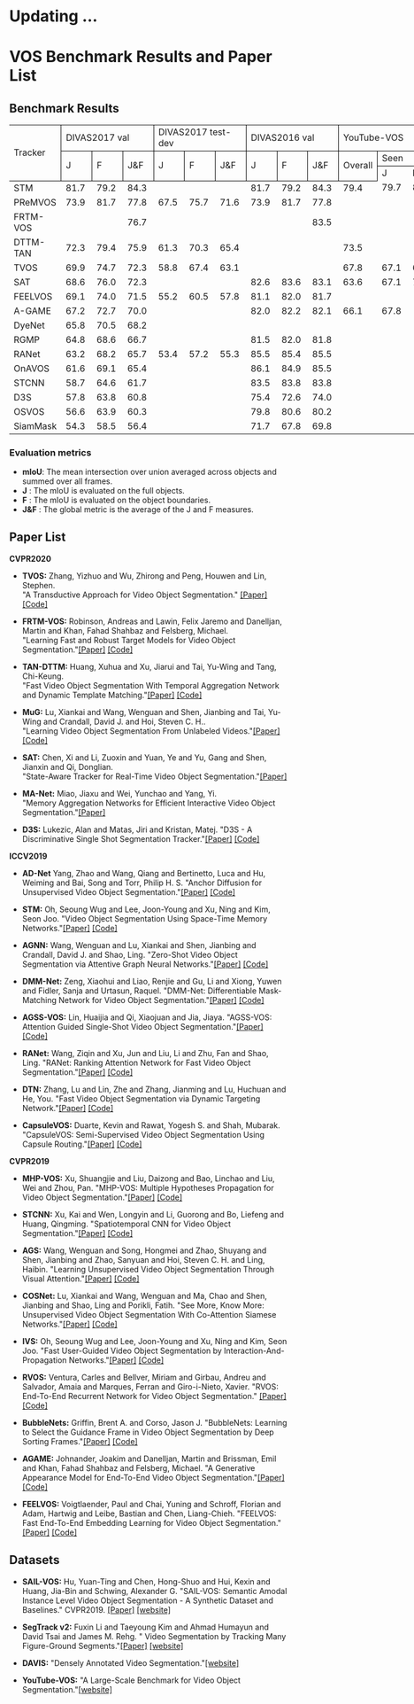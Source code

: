 # Updating ...

# VOS Benchmark Results and Paper List

## Benchmark Results

  <table width="1194" border="0" cellpadding="0" cellspacing="0" style='width:895.50pt;border-collapse:collapse;table-layout:fixed;'>
   <col width="136" class="xl65" style='mso-width-source:userset;mso-width-alt:3481;'/>
   <col width="57" span="3" class="xl66" style='mso-width-source:userset;mso-width-alt:1459;'/>
   <col width="57" span="3" class="xl67" style='mso-width-source:userset;mso-width-alt:1459;'/>
   <col width="57" span="3" class="xl66" style='mso-width-source:userset;mso-width-alt:1459;'/>
   <col width="57" span="4" class="xl68" style='mso-width-source:userset;mso-width-alt:1459;'/>
   <col width="42" class="xl68" style='mso-width-source:userset;mso-width-alt:1075;'/>
   <col width="57" class="xl69" style='mso-width-source:userset;mso-width-alt:1459;'/>
   <col width="109" span="240" class="xl65" style='mso-width-source:userset;mso-width-alt:2790;'/>
   <tr height="22" style='height:16.50pt;'>
    <td class="xl70" height="66" width="136" rowspan="3" style='height:49.50pt;width:102.00pt;border-right:.5pt solid windowtext;border-bottom:.5pt solid windowtext;' x:str>Tracker</td>
    <td class="xl71" width="171" colspan="3" style='width:128.25pt;border-right:.5pt solid windowtext;border-bottom:.5pt solid windowtext;' x:str>DIVAS2017 val</td>
    <td class="xl76" width="171" colspan="3" style='width:128.25pt;border-right:.5pt solid windowtext;border-bottom:.5pt solid windowtext;' x:str>DIVAS2017 test-dev</td>
    <td class="xl71" width="171" colspan="3" style='width:128.25pt;border-right:.5pt solid windowtext;border-bottom:.5pt solid windowtext;' x:str>DIVAS2016 val</td>
    <td class="xl80" width="270" colspan="5" style='width:202.50pt;border-right:.5pt solid windowtext;border-bottom:.5pt solid windowtext;' x:str>YouTube-VOS</td>
    <td class="xl83" width="57" rowspan="3" style='width:42.75pt;border-right:.5pt solid windowtext;border-bottom:.5pt solid windowtext;' x:str>Speed (FPS)</td>
    <td class="xl70" width="109" rowspan="3" style='width:81.75pt;border-right:.5pt solid windowtext;border-bottom:.5pt solid windowtext;' x:str>Paper</td>
    <td class="xl70" width="109" rowspan="3" style='width:81.75pt;border-right:.5pt solid windowtext;border-bottom:.5pt solid windowtext;' x:str>Code</td>
   </tr>
   <tr height="22" style='height:16.50pt;'>
    <td class="xl71" rowspan="2" style='border-right:.5pt solid windowtext;border-bottom:.5pt solid windowtext;' x:str>J</td>
    <td class="xl71" rowspan="2" style='border-right:.5pt solid windowtext;border-bottom:.5pt solid windowtext;' x:str>F</td>
    <td class="xl71" rowspan="2" style='border-right:.5pt solid windowtext;border-bottom:.5pt solid windowtext;' x:str>J&amp;F</td>
    <td class="xl76" rowspan="2" style='border-right:.5pt solid windowtext;border-bottom:.5pt solid windowtext;' x:str>J</td>
    <td class="xl76" rowspan="2" style='border-right:.5pt solid windowtext;border-bottom:.5pt solid windowtext;' x:str>F</td>
    <td class="xl76" rowspan="2" style='border-right:.5pt solid windowtext;border-bottom:.5pt solid windowtext;' x:str>J&amp;F</td>
    <td class="xl71" rowspan="2" style='border-right:.5pt solid windowtext;border-bottom:.5pt solid windowtext;' x:str>J</td>
    <td class="xl71" rowspan="2" style='border-right:.5pt solid windowtext;border-bottom:.5pt solid windowtext;' x:str>F</td>
    <td class="xl71" rowspan="2" style='border-right:.5pt solid windowtext;border-bottom:.5pt solid windowtext;' x:str>J&amp;F</td>
    <td class="xl80" rowspan="2" style='border-right:.5pt solid windowtext;border-bottom:.5pt solid windowtext;' x:str>Overall</td>
    <td class="xl80" colspan="2" style='border-right:.5pt solid windowtext;border-bottom:.5pt solid windowtext;' x:str>Seen</td>
    <td class="xl80" colspan="2" style='border-right:.5pt solid windowtext;border-bottom:.5pt solid windowtext;' x:str>Unseen</td>
   </tr>
   <tr height="22" style='height:16.50pt;'>
    <td class="xl80" x:str>J</td>
    <td class="xl80" x:str>F</td>
    <td class="xl80" x:str>J</td>
    <td class="xl80" x:str>F</td>
   </tr>
   <tr height="22" style='height:16.50pt;'>
    <td class="xl74" height="22" style='height:16.50pt;' x:str>STM</td>
    <td class="xl75" x:num="81.700000000000003">81.7<span style='mso-spacerun:yes;'>&nbsp;</span></td>
    <td class="xl75" x:num="79.200000000000003">79.2<span style='mso-spacerun:yes;'>&nbsp;</span></td>
    <td class="xl75" x:num="84.299999999999997">84.3<span style='mso-spacerun:yes;'>&nbsp;</span></td>
    <td class="xl67"></td>
    <td class="xl67"></td>
    <td class="xl67"></td>
    <td class="xl75" x:num="81.700000000000003">81.7<span style='mso-spacerun:yes;'>&nbsp;</span></td>
    <td class="xl75" x:num="79.200000000000003">79.2<span style='mso-spacerun:yes;'>&nbsp;</span></td>
    <td class="xl75" x:num="84.299999999999997">84.3<span style='mso-spacerun:yes;'>&nbsp;</span></td>
    <td class="xl82" x:num="79.400000000000006">79.4<span style='mso-spacerun:yes;'>&nbsp;</span></td>
    <td class="xl82" x:num="79.700000000000003">79.7<span style='mso-spacerun:yes;'>&nbsp;</span></td>
    <td class="xl82" x:num="84.200000000000003">84.2<span style='mso-spacerun:yes;'>&nbsp;</span></td>
    <td class="xl82" x:num="72.799999999999997">72.8<span style='mso-spacerun:yes;'>&nbsp;</span></td>
    <td class="xl82" x:num="80.900000000000006">80.9<span style='mso-spacerun:yes;'>&nbsp;</span></td>
    <td class="xl85" x:num="6.25">6.3<span style='mso-spacerun:yes;'>&nbsp;</span></td>
    <td class="xl86" x:str><a href="https://openaccess.thecvf.com/content_ICCV_2019/papers/Oh_Video_Object_Segmentation_Using_Space-Time_Memory_Networks_ICCV_2019_paper.pdf" target="_parent">ICCV2019</a></td>
    <td class="xl65"></td>
   </tr>
   <tr height="22" style='height:16.50pt;'>
    <td class="xl74" height="22" style='height:16.50pt;' x:str>PReMVOS</td>
    <td class="xl75" x:num="73.900000000000006">73.9<span style='mso-spacerun:yes;'>&nbsp;</span></td>
    <td class="xl75" x:num="81.700000000000003">81.7<span style='mso-spacerun:yes;'>&nbsp;</span></td>
    <td class="xl75" x:num="77.799999999999997">77.8<span style='mso-spacerun:yes;'>&nbsp;</span></td>
    <td class="xl78" x:num="67.5">67.5<span style='mso-spacerun:yes;'>&nbsp;</span></td>
    <td class="xl78" x:num="75.700000000000003">75.7<span style='mso-spacerun:yes;'>&nbsp;</span></td>
    <td class="xl78" x:num="71.599999999999994">71.6<span style='mso-spacerun:yes;'>&nbsp;</span></td>
    <td class="xl75" x:num="73.900000000000006">73.9<span style='mso-spacerun:yes;'>&nbsp;</span></td>
    <td class="xl75" x:num="81.700000000000003">81.7<span style='mso-spacerun:yes;'>&nbsp;</span></td>
    <td class="xl75" x:num="77.799999999999997">77.8<span style='mso-spacerun:yes;'>&nbsp;</span></td>
    <td class="xl68"></td>
    <td class="xl68"></td>
    <td class="xl68"></td>
    <td class="xl68"></td>
    <td class="xl68"></td>
    <td class="xl85" x:num="0.029999999999999999">0.0<span style='mso-spacerun:yes;'>&nbsp;</span></td>
    <td class="xl86" x:str><a href="https://arxiv.org/abs/1807.09190" target="_parent">ACCV2018</a></td>
    <td class="xl86" x:str><a href="https://github.com/JonathonLuiten/PReMVOS" target="_parent">Code</a></td>
   </tr>
   <tr height="22" style='height:16.50pt;'>
    <td class="xl74" height="22" style='height:16.50pt;' x:str>FRTM-VOS</td>
    <td class="xl66"></td>
    <td class="xl66"></td>
    <td class="xl75" x:num="76.700000000000003">76.7<span style='mso-spacerun:yes;'>&nbsp;</span></td>
    <td class="xl67"></td>
    <td class="xl67"></td>
    <td class="xl67"></td>
    <td class="xl66"></td>
    <td class="xl66"></td>
    <td class="xl75" x:num="83.5">83.5<span style='mso-spacerun:yes;'>&nbsp;</span></td>
    <td class="xl68"></td>
    <td class="xl68"></td>
    <td class="xl68"></td>
    <td class="xl68"></td>
    <td class="xl68"></td>
    <td class="xl85" x:num="21.899999999999999">21.9<span style='mso-spacerun:yes;'>&nbsp;</span></td>
    <td class="xl87" x:str><a href="https://openaccess.thecvf.com/content_CVPR_2020/papers/Robinson_Learning_Fast_and_Robust_Target_Models_for_Video_Object_Segmentation_CVPR_2020_paper.pdf" target="_parent">CVPR2020</a></td>
    <td class="xl86" x:str><a href="https://github.com/andr345/frtm-vos" target="_parent">Code</a></td>
   </tr>
   <tr height="22" style='height:16.50pt;'>
    <td class="xl74" height="22" style='height:16.50pt;' x:str>DTTM-TAN</td>
    <td class="xl75" x:num="72.299999999999997">72.3<span style='mso-spacerun:yes;'>&nbsp;</span></td>
    <td class="xl75" x:num="79.400000000000006">79.4<span style='mso-spacerun:yes;'>&nbsp;</span></td>
    <td class="xl75" x:num="75.900000000000006">75.9<span style='mso-spacerun:yes;'>&nbsp;</span></td>
    <td class="xl78" x:num="61.299999999999997">61.3<span style='mso-spacerun:yes;'>&nbsp;</span></td>
    <td class="xl78" x:num="70.299999999999997">70.3<span style='mso-spacerun:yes;'>&nbsp;</span></td>
    <td class="xl78" x:num="65.400000000000006">65.4<span style='mso-spacerun:yes;'>&nbsp;</span></td>
    <td class="xl66"></td>
    <td class="xl66"></td>
    <td class="xl66"></td>
    <td class="xl82" x:num="73.5">73.5<span style='mso-spacerun:yes;'>&nbsp;</span></td>
    <td class="xl68"></td>
    <td class="xl68"></td>
    <td class="xl68"></td>
    <td class="xl68"></td>
    <td class="xl85" x:num="7.1399999999999997">7.1<span style='mso-spacerun:yes;'>&nbsp;</span></td>
    <td class="xl86" x:str><a href="https://openaccess.thecvf.com/content_CVPR_2020/papers/Huang_Fast_Video_Object_Segmentation_With_Temporal_Aggregation_Network_and_Dynamic_CVPR_2020_paper.pdf" target="_parent">CVPR2020</a></td>
    <td class="xl86" x:str><a href="https://xuhuaking.github.io/Fast-VOS-DTTM-TAN/" target="_parent">Code</a></td>
   </tr>
   <tr height="22" style='height:16.50pt;'>
    <td class="xl74" height="22" style='height:16.50pt;' x:str>TVOS</td>
    <td class="xl75" x:num="69.900000000000006">69.9<span style='mso-spacerun:yes;'>&nbsp;</span></td>
    <td class="xl75" x:num="74.700000000000003">74.7<span style='mso-spacerun:yes;'>&nbsp;</span></td>
    <td class="xl75" x:num="72.299999999999997">72.3<span style='mso-spacerun:yes;'>&nbsp;</span></td>
    <td class="xl78" x:num="58.799999999999997">58.8<span style='mso-spacerun:yes;'>&nbsp;</span></td>
    <td class="xl78" x:num="67.400000000000006">67.4<span style='mso-spacerun:yes;'>&nbsp;</span></td>
    <td class="xl78" x:num="63.100000000000001">63.1<span style='mso-spacerun:yes;'>&nbsp;</span></td>
    <td class="xl66"></td>
    <td class="xl66"></td>
    <td class="xl66"></td>
    <td class="xl82" x:num="67.799999999999997">67.8<span style='mso-spacerun:yes;'>&nbsp;</span></td>
    <td class="xl82" x:num="67.099999999999994">67.1<span style='mso-spacerun:yes;'>&nbsp;</span></td>
    <td class="xl82" x:num="69.400000000000006">69.4<span style='mso-spacerun:yes;'>&nbsp;</span></td>
    <td class="xl82" x:num="63">63.0<span style='mso-spacerun:yes;'>&nbsp;</span></td>
    <td class="xl82" x:num="71.599999999999994">71.6<span style='mso-spacerun:yes;'>&nbsp;</span></td>
    <td class="xl85" x:num="37">37.0<span style='mso-spacerun:yes;'>&nbsp;</span></td>
    <td class="xl86" x:str><a href="https://openaccess.thecvf.com/content_CVPR_2020/papers/Zhang_A_Transductive_Approach_for_Video_Object_Segmentation_CVPR_2020_paper.pdf" target="_parent">CVPR2020</a></td>
    <td class="xl86" x:str><a href="https://github.com/&#10;microsoft/transductive-vos.pytorch" target="_parent">Code</a></td>
   </tr>
   <tr height="22" style='height:16.50pt;'>
    <td class="xl74" height="22" style='height:16.50pt;' x:str>SAT</td>
    <td class="xl75" x:num="68.599999999999994">68.6<span style='mso-spacerun:yes;'>&nbsp;</span></td>
    <td class="xl75" x:num="76">76.0<span style='mso-spacerun:yes;'>&nbsp;</span></td>
    <td class="xl75" x:num="72.299999999999997">72.3<span style='mso-spacerun:yes;'>&nbsp;</span></td>
    <td class="xl67"></td>
    <td class="xl67"></td>
    <td class="xl67"></td>
    <td class="xl75" x:num="82.599999999999994">82.6<span style='mso-spacerun:yes;'>&nbsp;</span></td>
    <td class="xl75" x:num="83.599999999999994">83.6<span style='mso-spacerun:yes;'>&nbsp;</span></td>
    <td class="xl75" x:num="83.099999999999994">83.1<span style='mso-spacerun:yes;'>&nbsp;</span></td>
    <td class="xl82" x:num="63.600000000000001">63.6<span style='mso-spacerun:yes;'>&nbsp;</span></td>
    <td class="xl82" x:num="67.099999999999994">67.1<span style='mso-spacerun:yes;'>&nbsp;</span></td>
    <td class="xl82" x:num="70.200000000000003">70.2<span style='mso-spacerun:yes;'>&nbsp;</span></td>
    <td class="xl82" x:num="55.299999999999997">55.3<span style='mso-spacerun:yes;'>&nbsp;</span></td>
    <td class="xl82" x:num="61.700000000000003">61.7<span style='mso-spacerun:yes;'>&nbsp;</span></td>
    <td class="xl85" x:num="39">39.0<span style='mso-spacerun:yes;'>&nbsp;</span></td>
    <td class="xl86" x:str><a href="http://openaccess.thecvf.com/content_CVPR_2020/papers/Chen_State-Aware_Tracker_for_Real-Time_Video_Object_Segmentation_CVPR_2020_paper.pdf" target="_parent">CVPR2020</a></td>
    <td class="xl65"></td>
   </tr>
   <tr height="22" style='height:16.50pt;'>
    <td class="xl74" height="22" style='height:16.50pt;' x:str>FEELVOS</td>
    <td class="xl75" x:num="69.099999999999994">69.1<span style='mso-spacerun:yes;'>&nbsp;</span></td>
    <td class="xl75" x:num="74">74.0<span style='mso-spacerun:yes;'>&nbsp;</span></td>
    <td class="xl75" x:num="71.5">71.5<span style='mso-spacerun:yes;'>&nbsp;</span></td>
    <td class="xl78" x:num="55.200000000000003">55.2<span style='mso-spacerun:yes;'>&nbsp;</span></td>
    <td class="xl78" x:num="60.5">60.5<span style='mso-spacerun:yes;'>&nbsp;</span></td>
    <td class="xl78" x:num="57.799999999999997">57.8<span style='mso-spacerun:yes;'>&nbsp;</span></td>
    <td class="xl75" x:num="81.099999999999994">81.1<span style='mso-spacerun:yes;'>&nbsp;</span></td>
    <td class="xl75" x:num="82">82.0<span style='mso-spacerun:yes;'>&nbsp;</span></td>
    <td class="xl75" x:num="81.700000000000003">81.7<span style='mso-spacerun:yes;'>&nbsp;</span></td>
    <td class="xl68"></td>
    <td class="xl68"></td>
    <td class="xl68"></td>
    <td class="xl68"></td>
    <td class="xl68"></td>
    <td class="xl85" x:num="1.96">2.0<span style='mso-spacerun:yes;'>&nbsp;</span></td>
    <td class="xl86" x:str><a href="https://openaccess.thecvf.com/content_CVPR_2019/papers/Voigtlaender_FEELVOS_Fast_End-To-End_Embedding_Learning_for_Video_Object_Segmentation_CVPR_2019_paper.pdf" target="_parent">CVPR2019</a></td>
    <td class="xl86" x:str><a href="https://github.com/tensorflow/models/tree/master/research/feelvos" target="_parent">Code</a></td>
   </tr>
   <tr height="22" style='height:16.50pt;'>
    <td class="xl74" height="22" style='height:16.50pt;' x:str>A-GAME</td>
    <td class="xl75" x:num="67.200000000000003">67.2<span style='mso-spacerun:yes;'>&nbsp;</span></td>
    <td class="xl75" x:num="72.700000000000003">72.7<span style='mso-spacerun:yes;'>&nbsp;</span></td>
    <td class="xl75" x:num="70">70.0<span style='mso-spacerun:yes;'>&nbsp;</span></td>
    <td class="xl67"></td>
    <td class="xl67"></td>
    <td class="xl67"></td>
    <td class="xl75" x:num="82">82.0<span style='mso-spacerun:yes;'>&nbsp;</span></td>
    <td class="xl75" x:num="82.200000000000003">82.2<span style='mso-spacerun:yes;'>&nbsp;</span></td>
    <td class="xl75" x:num="82.099999999999994">82.1<span style='mso-spacerun:yes;'>&nbsp;</span></td>
    <td class="xl82" x:num="66.099999999999994">66.1<span style='mso-spacerun:yes;'>&nbsp;</span></td>
    <td class="xl82" x:num="67.799999999999997">67.8<span style='mso-spacerun:yes;'>&nbsp;</span></td>
    <td class="xl68"></td>
    <td class="xl82" x:num="60.799999999999997">60.8<span style='mso-spacerun:yes;'>&nbsp;</span></td>
    <td class="xl68"></td>
    <td class="xl85" x:num="14.285">14.3<span style='mso-spacerun:yes;'>&nbsp;</span></td>
    <td class="xl87" x:str><a href="https://openaccess.thecvf.com/content_CVPR_2019/papers/Johnander_A_Generative_Appearance_Model_for_End-To-End_Video_Object_Segmentation_CVPR_2019_paper.pdf" target="_parent">CVPR2019</a></td>
    <td class="xl86" x:str><a href="https://github.com/joakimjohnander/agame-vos" target="_parent">Code</a></td>
   </tr>
   <tr height="22" style='height:16.50pt;'>
    <td class="xl74" height="22" style='height:16.50pt;' x:str>DyeNet</td>
    <td class="xl75" x:num="65.799999999999997">65.8<span style='mso-spacerun:yes;'>&nbsp;</span></td>
    <td class="xl75" x:num="70.5">70.5<span style='mso-spacerun:yes;'>&nbsp;</span></td>
    <td class="xl75" x:num="68.200000000000003">68.2<span style='mso-spacerun:yes;'>&nbsp;</span></td>
    <td class="xl67"></td>
    <td class="xl67"></td>
    <td class="xl67"></td>
    <td class="xl66"></td>
    <td class="xl66"></td>
    <td class="xl66"></td>
    <td class="xl68"></td>
    <td class="xl68"></td>
    <td class="xl68"></td>
    <td class="xl68"></td>
    <td class="xl68"></td>
    <td class="xl85" x:num="0.42999999999999999">0.4<span style='mso-spacerun:yes;'>&nbsp;</span></td>
    <td class="xl86" x:str><a href="https://arxiv.org/abs/1803.04242" target="_parent">ECCV2018</a></td>
    <td class="xl65"></td>
   </tr>
   <tr height="22" style='height:16.50pt;'>
    <td class="xl74" height="22" style='height:16.50pt;' x:str>RGMP</td>
    <td class="xl75" x:num="64.799999999999997">64.8<span style='mso-spacerun:yes;'>&nbsp;</span></td>
    <td class="xl75" x:num="68.599999999999994">68.6<span style='mso-spacerun:yes;'>&nbsp;</span></td>
    <td class="xl75" x:num="66.700000000000003">66.7<span style='mso-spacerun:yes;'>&nbsp;</span></td>
    <td class="xl67"></td>
    <td class="xl67"></td>
    <td class="xl67"></td>
    <td class="xl79" x:num="81.5">81.5<span style='mso-spacerun:yes;'>&nbsp;</span></td>
    <td class="xl79" x:num="82">82.0<span style='mso-spacerun:yes;'>&nbsp;</span></td>
    <td class="xl79" x:num="81.75">81.8<span style='mso-spacerun:yes;'>&nbsp;</span></td>
    <td class="xl68"></td>
    <td class="xl68"></td>
    <td class="xl68"></td>
    <td class="xl68"></td>
    <td class="xl68"></td>
    <td class="xl85" x:num="7.6920000000000002">7.7<span style='mso-spacerun:yes;'>&nbsp;</span></td>
    <td class="xl86" x:str><a href="https://openaccess.thecvf.com/content_cvpr_2018/CameraReady/1029.pdf" target="_parent">CVPR2018</a></td>
    <td class="xl86" x:str><a href="https://github.com/seoungwugoh/RGMP" target="_parent">Code</a></td>
   </tr>
   <tr height="22" style='height:16.50pt;'>
    <td class="xl74" height="22" style='height:16.50pt;' x:str>RANet</td>
    <td class="xl75" x:num="63.200000000000003">63.2<span style='mso-spacerun:yes;'>&nbsp;</span></td>
    <td class="xl75" x:num="68.200000000000003">68.2<span style='mso-spacerun:yes;'>&nbsp;</span></td>
    <td class="xl75" x:num="65.700000000000003">65.7<span style='mso-spacerun:yes;'>&nbsp;</span></td>
    <td class="xl78" x:num="53.399999999999999">53.4<span style='mso-spacerun:yes;'>&nbsp;</span></td>
    <td class="xl78" x:num="57.189999999999998">57.2<span style='mso-spacerun:yes;'>&nbsp;</span></td>
    <td class="xl78" x:num="55.299999999999997">55.3<span style='mso-spacerun:yes;'>&nbsp;</span></td>
    <td class="xl75" x:num="85.5">85.5<span style='mso-spacerun:yes;'>&nbsp;</span></td>
    <td class="xl75" x:num="85.400000000000006">85.4<span style='mso-spacerun:yes;'>&nbsp;</span></td>
    <td class="xl75" x:num="85.5">85.5<span style='mso-spacerun:yes;'>&nbsp;</span></td>
    <td class="xl68"></td>
    <td class="xl68"></td>
    <td class="xl68"></td>
    <td class="xl68"></td>
    <td class="xl68"></td>
    <td class="xl85" x:num="30">30.0<span style='mso-spacerun:yes;'>&nbsp;</span></td>
    <td class="xl86" x:str><a href="https://openaccess.thecvf.com/content_ICCV_2019/papers/Wang_RANet_Ranking_Attention_Network_for_Fast_Video_Object_Segmentation_ICCV_2019_paper.pdf" target="_parent">ICCV2019</a></td>
    <td class="xl86" x:str><a href="https://github.com/Storife/RANet" target="_parent">Code</a></td>
   </tr>
   <tr height="22" style='height:16.50pt;'>
    <td class="xl74" height="22" style='height:16.50pt;' x:str>OnAVOS</td>
    <td class="xl75" x:num="61.600000000000001">61.6<span style='mso-spacerun:yes;'>&nbsp;</span></td>
    <td class="xl75" x:num="69.099999999999994">69.1<span style='mso-spacerun:yes;'>&nbsp;</span></td>
    <td class="xl75" x:num="65.349999999999994">65.4<span style='mso-spacerun:yes;'>&nbsp;</span></td>
    <td class="xl67"></td>
    <td class="xl67"></td>
    <td class="xl67"></td>
    <td class="xl75" x:num="86.099999999999994">86.1<span style='mso-spacerun:yes;'>&nbsp;</span></td>
    <td class="xl75" x:num="84.900000000000006">84.9<span style='mso-spacerun:yes;'>&nbsp;</span></td>
    <td class="xl75" x:num="85.5">85.5<span style='mso-spacerun:yes;'>&nbsp;</span></td>
    <td class="xl68"></td>
    <td class="xl68"></td>
    <td class="xl68"></td>
    <td class="xl68"></td>
    <td class="xl68"></td>
    <td class="xl85" x:num="0.10000000000000001">0.1<span style='mso-spacerun:yes;'>&nbsp;</span></td>
    <td class="xl86" x:str><a href="https://arxiv.org/pdf/1706.09364.pdf" target="_parent">BMCV2017</a></td>
    <td class="xl86" x:str><a href="https://github.com/Stocastico/OnAVOS" target="_parent">Code</a></td>
   </tr>
   <tr height="22" style='height:16.50pt;'>
    <td class="xl74" height="22" style='height:16.50pt;' x:str>STCNN</td>
    <td class="xl75" x:num="58.700000000000003">58.7<span style='mso-spacerun:yes;'>&nbsp;</span></td>
    <td class="xl75" x:num="64.599999999999994">64.6<span style='mso-spacerun:yes;'>&nbsp;</span></td>
    <td class="xl75" x:num="61.649999999999999">61.7<span style='mso-spacerun:yes;'>&nbsp;</span></td>
    <td class="xl67"></td>
    <td class="xl67"></td>
    <td class="xl67"></td>
    <td class="xl75" x:num="83.5">83.5<span style='mso-spacerun:yes;'>&nbsp;</span></td>
    <td class="xl75" x:num="83.799999999999997">83.8<span style='mso-spacerun:yes;'>&nbsp;</span></td>
    <td class="xl75" x:num="83.799999999999997">83.8<span style='mso-spacerun:yes;'>&nbsp;</span></td>
    <td class="xl68"></td>
    <td class="xl68"></td>
    <td class="xl68"></td>
    <td class="xl68"></td>
    <td class="xl68"></td>
    <td class="xl85" x:num="3.8999999999999999">3.9<span style='mso-spacerun:yes;'>&nbsp;</span></td>
    <td class="xl86" x:str><a href="https://openaccess.thecvf.com/content_CVPR_2019/papers/Xu_Spatiotemporal_CNN_for_Video_Object_Segmentation_CVPR_2019_paper.pdf" target="_parent">CVPR2019</a></td>
    <td class="xl86" x:str><a href="https://github.com/longyin880815/STCNN" target="_parent">Code</a></td>
   </tr>
   <tr height="22" style='height:16.50pt;'>
    <td class="xl74" height="22" style='height:16.50pt;' x:str>D3S</td>
    <td class="xl75" x:num="57.799999999999997">57.8<span style='mso-spacerun:yes;'>&nbsp;</span></td>
    <td class="xl75" x:num="63.799999999999997">63.8<span style='mso-spacerun:yes;'>&nbsp;</span></td>
    <td class="xl75" x:num="60.799999999999997">60.8<span style='mso-spacerun:yes;'>&nbsp;</span></td>
    <td class="xl67"></td>
    <td class="xl67"></td>
    <td class="xl67"></td>
    <td class="xl79" x:num="75.400000000000006">75.4<span style='mso-spacerun:yes;'>&nbsp;</span></td>
    <td class="xl79" x:num="72.599999999999994">72.6<span style='mso-spacerun:yes;'>&nbsp;</span></td>
    <td class="xl75" x:num="74">74.0<span style='mso-spacerun:yes;'>&nbsp;</span></td>
    <td class="xl68"></td>
    <td class="xl68"></td>
    <td class="xl68"></td>
    <td class="xl68"></td>
    <td class="xl68"></td>
    <td class="xl85" x:num="25">25.0<span style='mso-spacerun:yes;'>&nbsp;</span></td>
    <td class="xl86" x:str><a href="https://openaccess.thecvf.com/content_CVPR_2020/papers/Lukezic_D3S_-_A_Discriminative_Single_Shot_Segmentation_Tracker_CVPR_2020_paper.pdf" target="_parent">CVPR2020</a></td>
    <td class="xl86" x:str><a href="https://github.com/alanlukezic/d3s" target="_parent">Code</a></td>
   </tr>
   <tr height="22" style='height:16.50pt;'>
    <td class="xl74" height="22" style='height:16.50pt;' x:str>OSVOS</td>
    <td class="xl75" x:num="56.600000000000001">56.6<span style='mso-spacerun:yes;'>&nbsp;</span></td>
    <td class="xl75" x:num="63.899999999999999">63.9<span style='mso-spacerun:yes;'>&nbsp;</span></td>
    <td class="xl75" x:num="60.25">60.3<span style='mso-spacerun:yes;'>&nbsp;</span></td>
    <td class="xl67"></td>
    <td class="xl67"></td>
    <td class="xl67"></td>
    <td class="xl75" x:num="79.799999999999997">79.8<span style='mso-spacerun:yes;'>&nbsp;</span></td>
    <td class="xl75" x:num="80.599999999999994">80.6<span style='mso-spacerun:yes;'>&nbsp;</span></td>
    <td class="xl75" x:num="80.189999999999998">80.2<span style='mso-spacerun:yes;'>&nbsp;</span></td>
    <td class="xl68"></td>
    <td class="xl68"></td>
    <td class="xl68"></td>
    <td class="xl68"></td>
    <td class="xl68"></td>
    <td class="xl85" x:num="0.10000000000000001">0.1<span style='mso-spacerun:yes;'>&nbsp;</span></td>
    <td class="xl86" x:str><a href="https://openaccess.thecvf.com/content_cvpr_2017/papers/Caelles_One-Shot_Video_Object_CVPR_2017_paper.pdf" target="_parent">CVPR2017</a></td>
    <td class="xl86" x:str><a href="https://github.com/kmaninis/OSVOS-PyTorch" target="_parent">Code</a></td>
   </tr>
   <tr height="22" style='height:16.50pt;'>
    <td class="xl74" height="22" style='height:16.50pt;' x:str>SiamMask</td>
    <td class="xl75" x:num="54.299999999999997">54.3<span style='mso-spacerun:yes;'>&nbsp;</span></td>
    <td class="xl75" x:num="58.5">58.5<span style='mso-spacerun:yes;'>&nbsp;</span></td>
    <td class="xl75" x:num="56.399999999999999">56.4<span style='mso-spacerun:yes;'>&nbsp;</span></td>
    <td class="xl67"></td>
    <td class="xl67"></td>
    <td class="xl67"></td>
    <td class="xl75" x:num="71.700000000000003">71.7<span style='mso-spacerun:yes;'>&nbsp;</span></td>
    <td class="xl75" x:num="67.799999999999997">67.8<span style='mso-spacerun:yes;'>&nbsp;</span></td>
    <td class="xl75" x:num="69.75">69.8<span style='mso-spacerun:yes;'>&nbsp;</span></td>
    <td class="xl68"></td>
    <td class="xl68"></td>
    <td class="xl68"></td>
    <td class="xl68"></td>
    <td class="xl68"></td>
    <td class="xl85" x:num="55">55.0<span style='mso-spacerun:yes;'>&nbsp;</span></td>
    <td class="xl86" x:str><a href="https://openaccess.thecvf.com/content_CVPR_2019/papers/Wang_Fast_Online_Object_Tracking_and_Segmentation_A_Unifying_Approach_CVPR_2019_paper.pdf" target="_parent">CVPR2019</a></td>
    <td class="xl86" x:str><a href="https://github.com/foolwood/SiamMask" target="_parent">Code</a></td>
   </tr>
   <![if supportMisalignedColumns]>
    <tr width="0" style='display:none;'>
     <td width="136" style='width:102;'></td>
     <td width="57" style='width:43;'></td>
     <td width="57" style='width:43;'></td>
     <td width="57" style='width:43;'></td>
     <td width="57" style='width:43;'></td>
     <td width="42" style='width:32;'></td>
     <td width="57" style='width:43;'></td>
     <td width="109" style='width:82;'></td>
    </tr>
   <![endif]>
  </table>


### Evaluation metrics
- **mIoU**: The mean intersection over union averaged across objects and summed over all frames. 
- **J**   : The mIoU is evaluated on the full objects.
- **F**   : The mIoU is evaluated on the object boundaries.
- **J&F** : The global metric is the average of the J and F measures.


## Paper List

**CVPR2020**

- **TVOS:** Zhang, Yizhuo and Wu, Zhirong and Peng, Houwen and Lin, Stephen.<br>
"A Transductive Approach for Video Object Segmentation." [[Paper]](http://openaccess.thecvf.com/content_CVPR_2020/papers/Zhang_A_Transductive_Approach_for_Video_Object_Segmentation_CVPR_2020_paper.pdf) [[Code]](https://github.com/microsoft/transductive-vos.pytorch)

- **FRTM-VOS:** Robinson, Andreas and Lawin, Felix Jaremo and Danelljan, Martin and Khan, Fahad Shahbaz and Felsberg, Michael.<br>
"Learning Fast and Robust Target Models for Video Object Segmentation."[[Paper]](http://openaccess.thecvf.com/content_CVPR_2020/papers/Robinson_Learning_Fast_and_Robust_Target_Models_for_Video_Object_Segmentation_CVPR_2020_paper.pdf) [[Code]](https://github.com/andr345/frtm-vos)

- **TAN-DTTM:** Huang, Xuhua and Xu, Jiarui and Tai, Yu-Wing and Tang, Chi-Keung.<br>
"Fast Video Object Segmentation With Temporal Aggregation Network and Dynamic Template Matching."[[Paper]](http://openaccess.thecvf.com/content_CVPR_2020/papers/Huang_Fast_Video_Object_Segmentation_With_Temporal_Aggregation_Network_and_Dynamic_CVPR_2020_paper.pdf) [[Code]](https://github.com/XUHUAKing)

- **MuG:** Lu, Xiankai and Wang, Wenguan and Shen, Jianbing and Tai, Yu-Wing and Crandall, David J. and Hoi, Steven C. H..<br>
"Learning Video Object Segmentation From Unlabeled Videos."[[Paper]](http://openaccess.thecvf.com/content_CVPR_2020/papers/Lu_Learning_Video_Object_Segmentation_From_Unlabeled_Videos_CVPR_2020_paper.pdf) [[Code]](https://github.com/carrierlxk/MuG)

- **SAT:** Chen, Xi and Li, Zuoxin and Yuan, Ye and Yu, Gang and Shen, Jianxin and Qi, Donglian.<br>
"State-Aware Tracker for Real-Time Video Object Segmentation."[[Paper]](http://openaccess.thecvf.com/content_CVPR_2020/papers/Chen_State-Aware_Tracker_for_Real-Time_Video_Object_Segmentation_CVPR_2020_paper.pdf)

- **MA-Net:** Miao, Jiaxu and Wei, Yunchao and Yang, Yi.<br>
"Memory Aggregation Networks for Efficient Interactive Video Object Segmentation."[[Paper]](http://openaccess.thecvf.com/content_CVPR_2020/papers/Miao_Memory_Aggregation_Networks_for_Efficient_Interactive_Video_Object_Segmentation_CVPR_2020_paper.pdf)

- **D3S:** Lukezic, Alan and Matas, Jiri and Kristan, Matej.<bar>
"D3S - A Discriminative Single Shot Segmentation Tracker."[[Paper]](http://openaccess.thecvf.com/content_CVPR_2020/papers/Lukezic_D3S_-_A_Discriminative_Single_Shot_Segmentation_Tracker_CVPR_2020_paper.pdf) [[Code]](https://github.com/alanlukezic/d3s)


**ICCV2019**

- **AD-Net** Yang, Zhao and Wang, Qiang and Bertinetto, Luca and Hu, Weiming and Bai, Song and Torr, Philip H. S.<bar>
"Anchor Diffusion for Unsupervised Video Object Segmentation."[[Paper]](http://openaccess.thecvf.com/content_ICCV_2019/papers/Yang_Anchor_Diffusion_for_Unsupervised_Video_Object_Segmentation_ICCV_2019_paper.pdf) [[Code]](https://github.com/yz93/anchor-diff-VOS)

- **STM:** Oh, Seoung Wug and Lee, Joon-Young and Xu, Ning and Kim, Seon Joo.<bar>
"Video Object Segmentation Using Space-Time Memory Networks."[[Paper]](http://openaccess.thecvf.com/content_ICCV_2019/papers/Oh_Video_Object_Segmentation_Using_Space-Time_Memory_Networks_ICCV_2019_paper.pdf) [[Code]](https://github.com/seoungwugoh/STM)

- **AGNN:** Wang, Wenguan and Lu, Xiankai and Shen, Jianbing and Crandall, David J. and Shao, Ling.<bar>
"Zero-Shot Video Object Segmentation via Attentive Graph Neural Networks."[[Paper]](http://openaccess.thecvf.com/content_ICCV_2019/papers/Wang_Zero-Shot_Video_Object_Segmentation_via_Attentive_Graph_Neural_Networks_ICCV_2019_paper.pdf) [[Code]](https://github.com/carrierlxk/AGNN)

- **DMM-Net:** Zeng, Xiaohui and Liao, Renjie and Gu, Li and Xiong, Yuwen and Fidler, Sanja and Urtasun, Raquel.<bar>
"DMM-Net: Differentiable Mask-Matching Network for Video Object Segmentation."[[Paper]](http://openaccess.thecvf.com/content_ICCV_2019/papers/Zeng_DMM-Net_Differentiable_Mask-Matching_Network_for_Video_Object_Segmentation_ICCV_2019_paper.pdf) [[Code]](https://github.com/ZENGXH/DMM_Net)

- **AGSS-VOS:** Lin, Huaijia and Qi, Xiaojuan and Jia, Jiaya.<bar>
"AGSS-VOS: Attention Guided Single-Shot Video Object Segmentation."[[Paper]](http://openaccess.thecvf.com/content_ICCV_2019/papers/Lin_AGSS-VOS_Attention_Guided_Single-Shot_Video_Object_Segmentation_ICCV_2019_paper.pdf) [[Code]](https://github.com/Jia-Research-Lab/AGSS-VOS)

- **RANet:** Wang, Ziqin and Xu, Jun and Liu, Li and Zhu, Fan and Shao, Ling.<bar>
"RANet: Ranking Attention Network for Fast Video Object Segmentation."[[Paper]](http://openaccess.thecvf.com/content_ICCV_2019/papers/Wang_RANet_Ranking_Attention_Network_for_Fast_Video_Object_Segmentation_ICCV_2019_paper.pdf) [[Code]](https://github.com/Storife/RANet)

- **DTN:** Zhang, Lu and Lin, Zhe and Zhang, Jianming and Lu, Huchuan and He, You.<bar>
"Fast Video Object Segmentation via Dynamic Targeting Network."[[Paper]](http://openaccess.thecvf.com/content_ICCV_2019/papers/Zhang_Fast_Video_Object_Segmentation_via_Dynamic_Targeting_Network_ICCV_2019_paper.pdf) [[Code]](https://github.com/zhangludl/Code-for-DTN)

- **CapsuleVOS:** Duarte, Kevin and Rawat, Yogesh S. and Shah, Mubarak.<bar>
"CapsuleVOS: Semi-Supervised Video Object Segmentation Using Capsule Routing."[[Paper]](http://openaccess.thecvf.com/content_ICCV_2019/papers/Duarte_CapsuleVOS_Semi-Supervised_Video_Object_Segmentation_Using_Capsule_Routing_ICCV_2019_paper.pdf) [[Code]](https://github.com/KevinDuarte/CapsuleVOS)

**CVPR2019**

- **MHP-VOS:** Xu, Shuangjie and Liu, Daizong and Bao, Linchao and Liu, Wei and Zhou, Pan.<bar>
"MHP-VOS: Multiple Hypotheses Propagation for Video Object Segmentation."[[Paper]](http://openaccess.thecvf.com/content_CVPR_2019/papers/Xu_MHP-VOS_Multiple_Hypotheses_Propagation_for_Video_Object_Segmentation_CVPR_2019_paper.pdf) [[Code]](https://github.com/shuangjiexu/MHP-VOS)

- **STCNN:** Xu, Kai and Wen, Longyin and Li, Guorong and Bo, Liefeng and Huang, Qingming.<bar>
"Spatiotemporal CNN for Video Object Segmentation."[[Paper]](http://openaccess.thecvf.com/content_CVPR_2019/papers/Xu_Spatiotemporal_CNN_for_Video_Object_Segmentation_CVPR_2019_paper.pdf) [[Code]](https://github.com/longyin880815/STCNN)

- **AGS:** Wang, Wenguan and Song, Hongmei and Zhao, Shuyang and Shen, Jianbing and Zhao, Sanyuan and Hoi, Steven C. H. and Ling, Haibin.<bar>
"Learning Unsupervised Video Object Segmentation Through Visual Attention."[[Paper]](http://openaccess.thecvf.com/content_CVPR_2019/papers/Wang_Learning_Unsupervised_Video_Object_Segmentation_Through_Visual_Attention_CVPR_2019_paper.pdf) [[Code]](https://github.com/wenguanwang/AGS)

- **COSNet:** Lu, Xiankai and Wang, Wenguan and Ma, Chao and Shen, Jianbing and Shao, Ling and Porikli, Fatih.<bar>
"See More, Know More: Unsupervised Video Object Segmentation With Co-Attention Siamese Networks."[[Paper]](http://openaccess.thecvf.com/content_CVPR_2019/papers/Lu_See_More_Know_More_Unsupervised_Video_Object_Segmentation_With_Co-Attention_CVPR_2019_paper.pdf) [[Code]](https://github.com/carrierlxk/COSNet)


- **IVS:** Oh, Seoung Wug and Lee, Joon-Young and Xu, Ning and Kim, Seon Joo.<bar>
"Fast User-Guided Video Object Segmentation by Interaction-And-Propagation Networks."[[Paper]](http://openaccess.thecvf.com/content_CVPR_2019/papers/Oh_Fast_User-Guided_Video_Object_Segmentation_by_Interaction-And-Propagation_Networks_CVPR_2019_paper.pdf) [[Code]](https://github.com/seoungwugoh/ivs-demo)

- **RVOS:** Ventura, Carles and Bellver, Miriam and Girbau, Andreu and Salvador, Amaia and Marques, Ferran and Giro-i-Nieto, Xavier.<bar>
"RVOS: End-To-End Recurrent Network for Video Object Segmentation." [[Paper]](http://openaccess.thecvf.com/content_CVPR_2019/papers/Ventura_RVOS_End-To-End_Recurrent_Network_for_Video_Object_Segmentation_CVPR_2019_paper.pdf) [[Code]](https://github.com/imatge-upc/rvos)

- **BubbleNets:** Griffin, Brent A. and Corso, Jason J.<bar>
"BubbleNets: Learning to Select the Guidance Frame in Video Object Segmentation by Deep Sorting Frames."[[Paper]](http://openaccess.thecvf.com/content_CVPR_2019/papers/Griffin_BubbleNets_Learning_to_Select_the_Guidance_Frame_in_Video_Object_CVPR_2019_paper.pdf) [[Code]](https://github.com/griffbr/BubbleNets)

- **AGAME:** Johnander, Joakim and Danelljan, Martin and Brissman, Emil and Khan, Fahad Shahbaz and Felsberg, Michael.<bar>
"A Generative Appearance Model for End-To-End Video Object Segmentation."[[Paper]](http://openaccess.thecvf.com/content_CVPR_2019/papers/Johnander_A_Generative_Appearance_Model_for_End-To-End_Video_Object_Segmentation_CVPR_2019_paper.pdf) [[Code]](https://github.com/joakimjohnander/agame-vos)

- **FEELVOS:** Voigtlaender, Paul and Chai, Yuning and Schroff, Florian and Adam, Hartwig and Leibe, Bastian and Chen, Liang-Chieh.<bar>
"FEELVOS: Fast End-To-End Embedding Learning for Video Object Segmentation."[[Paper]](http://openaccess.thecvf.com/content_CVPR_2019/papers/Voigtlaender_FEELVOS_Fast_End-To-End_Embedding_Learning_for_Video_Object_Segmentation_CVPR_2019_paper.pdf) [[Code]](https://github.com/kim-younghan/FEELVOS)


## Datasets

- **SAIL-VOS:** Hu, Yuan-Ting and Chen, Hong-Shuo and Hui, Kexin and Huang, Jia-Bin and Schwing, Alexander G.<bar>
"SAIL-VOS: Semantic Amodal Instance Level Video Object Segmentation - A Synthetic Dataset and Baselines." CVPR2019. [[Paper]](http://openaccess.thecvf.com/content_CVPR_2019/papers/Hu_SAIL-VOS_Semantic_Amodal_Instance_Level_Video_Object_Segmentation_-_A_CVPR_2019_paper.pdf) [[website]](http://sailvos.web.illinois.edu/_site/index.html)

- **SegTrack v2:** Fuxin Li and Taeyoung Kim and Ahmad Humayun and David Tsai and James M. Rehg.<bar>
" Video Segmentation by Tracking Many Figure-Ground Segments."[[Paper]](https://web.engr.oregonstate.edu/~lif/SegTrack2/segtrack2_cameraready.pdf) [[website]](https://web.engr.oregonstate.edu/~lif/SegTrack2/dataset.html)

- **DAVIS:** "Densely Annotated Video Segmentation."[[website]](https://davischallenge.org/)

- **YouTube-VOS:** "A Large-Scale Benchmark for Video Object Segmentation."[[website]](https://youtube-vos.org/)
